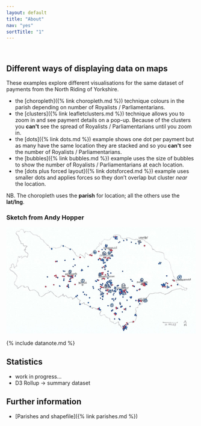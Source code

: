 ```yaml
---
layout: default
title: "About"
nav: "yes"
sortTitle: "1"
---
```


<div class="container" markdown="1">
<br/>

Different ways of displaying data on maps
-----------------------------------------

These examples explore different visualisations for the same dataset of payments from the North Riding of Yorkshire.

- the [choropleth]({% link choropleth.md %}) technique colours in the parish depending on number of Royalists / Parliamentarians.
- the [clusters]({% link leafletclusters.md %}) technique allows you to zoom in and see payment details on a pop-up. Because of the  clusters you **can't** see the spread of Royalists / Parliamentarians until you zoom in.
- the [dots]({% link dots.md %}) example shows one dot per payment but as many have the same location they are stacked and so you **can't** see the number of Royalists / Parliamentarians.
- the [bubbles]({% link bubbles.md %}) example uses the size of bubbles to show the number of Royalists / Parliamentarians at each location.
- the [dots plus forced layout]({% link dotsforced.md %}) example uses smaller dots and applies forces so they don’t overlap but cluster *near* the location.

NB. The choropleth uses the **parish** for location; all the others use the **lat/lng**.

### Sketch from Andy Hopper

<img src="/images/northridingsketch.png" alt="original sketch" class="img-fluid">




{% include datanote.md %}

Statistics
----------

- <i class="fas fa-exclamation-triangle"></i> work in progress...
- D3 Rollup  -> summary dataset

Further information
-------------------

- [Parishes and shapefile]({% link parishes.md %})

</div>
